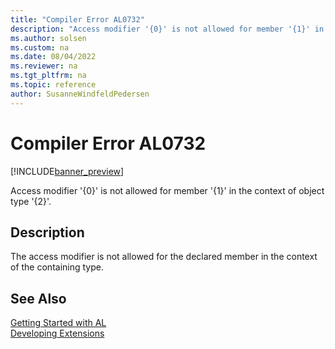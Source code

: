 ```yaml
---
title: "Compiler Error AL0732"
description: "Access modifier '{0}' is not allowed for member '{1}' in the context of object type '{2}'."
ms.author: solsen
ms.custom: na
ms.date: 08/04/2022
ms.reviewer: na
ms.tgt_pltfrm: na
ms.topic: reference
author: SusanneWindfeldPedersen
---
```

[//]: # (START>DO_NOT_EDIT)
[//]: # (IMPORTANT:Do not edit any of the content between here and the END>DO_NOT_EDIT.)
[//]: # (Any modifications should be made in the .xml files in the ModernDev repo.)
# Compiler Error AL0732

[!INCLUDE[banner_preview](../includes/banner_preview.md)]

Access modifier '{0}' is not allowed for member '{1}' in the context of object type '{2}'.

## Description
The access modifier is not allowed for the declared member in the context of the containing type.  

[//]: # (IMPORTANT: END>DO_NOT_EDIT)
## See Also  
[Getting Started with AL](../devenv-get-started.md)  
[Developing Extensions](../devenv-dev-overview.md)  